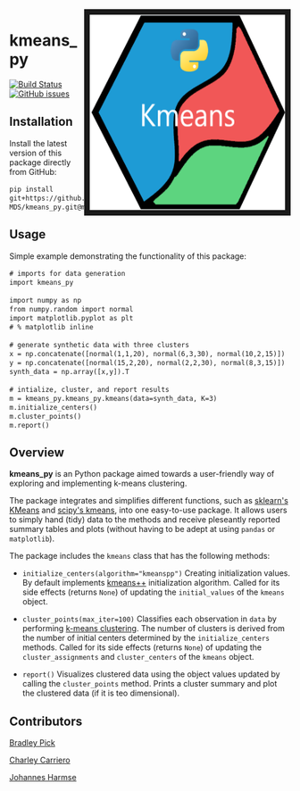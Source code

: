 <img src="docs/images/logo_py_crop.png" align="right" border = "10" width="350" height="350"/>

# kmeans_py

[![Build Status](https://travis-ci.org/UBC-MDS/kmeans_py.svg?branch=master)](https://travis-ci.org/UBC-MDS/kmeans_py)
[![GitHub issues](https://img.shields.io/github/issues/UBC-MDS/kmeans_py.svg)](https://github.com/UBC-MDS/kmeans_py/issues)

## Installation

Install the latest version of this package directly from GitHub:

```
pip install git+https://github.com/UBC-MDS/kmeans_py.git@master
```

## Usage

Simple example demonstrating the functionality of this package:

```
# imports for data generation
import kmeans_py

import numpy as np
from numpy.random import normal
import matplotlib.pyplot as plt
# % matplotlib inline

# generate synthetic data with three clusters
x = np.concatenate([normal(1,1,20), normal(6,3,30), normal(10,2,15)])
y = np.concatenate([normal(15,2,20), normal(2,2,30), normal(8,3,15)])
synth_data = np.array([x,y]).T

# intialize, cluster, and report results
m = kmeans_py.kmeans_py.kmeans(data=synth_data, K=3)
m.initialize_centers()
m.cluster_points()
m.report()
```

## Overview

**kmeans_py** is an Python package aimed towards a user-friendly way of exploring and implementing k-means clustering.

The package integrates and simplifies different functions, such as [sklearn's KMeans](http://scikit-learn.org/stable/modules/generated/sklearn.cluster.KMeans.html) and [scipy's kmeans](https://docs.scipy.org/doc/scipy-0.15.1/reference/generated/scipy.cluster.vq.kmeans.html), into one easy-to-use package. It allows users to simply hand (tidy) data to the methods
and receive pleseantly reported summary tables and plots (without having to be adept
at using `pandas` or `matplotlib`).

The package includes the `kmeans` class that has the following methods:

* `initialize_centers(algorithm="kmeanspp")` Creating initialization values. By default implements [kmeans++](https://en.wikipedia.org/wiki/K-means%2B%2B) initialization algorithm. Called for its side effects (returns `None`) of updating the `initial_values` of the `kmeans` object.

* `cluster_points(max_iter=100)` Classifies each observation in `data` by performing [k-means clustering](https://en.wikipedia.org/wiki/K-means_clustering). The number of clusters is derived from the number of initial centers determined by the `initialize_centers` methods. Called for its side effects (returns `None`) of updating the `cluster_assignments` and `cluster_centers` of the `kmeans` object.

* `report()` Visualizes clustered data using the object values updated by calling the `cluster_points` method. Prints a cluster summary and plot
the clustered data (if it is teo dimensional).

## Contributors

[Bradley Pick](https://github.com/bradleypick)

[Charley Carriero](https://github.com/charcarr)

[Johannes Harmse](https://github.com/johannesharmse)
